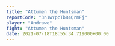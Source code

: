 ```yaml
---
title: "Attumen the Huntsman"
reportCode: "3n1wYpcTb84QrmFj"
player: "Andrawe"
fight: "Attumen the Huntsman"
date: 2021-07-18T18:55:34.719000+00:00
---
```

